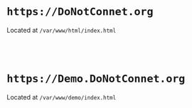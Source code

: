 # `https://DoNotConnet.org`

Located at `/var/www/html/index.html`

<br>

<br>

# `https://Demo.DoNotConnet.org`

Located at `/var/www/demo/index.html`

<br>
